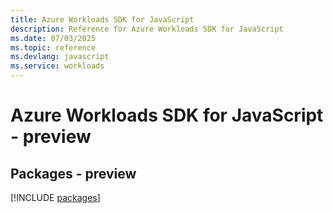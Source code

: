 ```yaml
---
title: Azure Workloads SDK for JavaScript
description: Reference for Azure Workloads SDK for JavaScript
ms.date: 07/03/2025
ms.topic: reference
ms.devlang: javascript
ms.service: workloads
---
```

# Azure Workloads SDK for JavaScript - preview
## Packages - preview
[!INCLUDE [packages](workloads-index.md)]